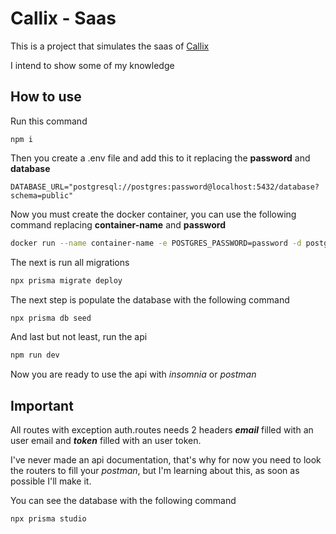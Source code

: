 # Callix - Saas

This is a project that simulates the saas of [Callix](callix.com.br)

I intend to show some of my knowledge

## How to use

Run this command

```npm
npm i
```

Then you create a .env file and add this to it replacing the 
**password** and **database**

```env
DATABASE_URL="postgresql://postgres:password@localhost:5432/database?schema=public"
```

Now you must create the docker container, you can use the following command
replacing **container-name** and **password**

```bash
docker run --name container-name -e POSTGRES_PASSWORD=password -d postgres
```

The next is run all migrations

```bash
npx prisma migrate deploy
```

The next step is populate the database with the following command

```bash
npx prisma db seed
```

And last but not least, run the api

```bash
npm run dev
```

Now you are ready to use the api with *insomnia* or *postman*

## Important

All routes with exception auth.routes needs 2 headers ***email*** filled with an user 
email and ***token*** filled with an user token.

I've never made an api documentation, that's why for now you need to look the routers 
to fill your *postman*, but I'm learning about this, as soon as possible I'll make it.

You can see the database with the following command
```bash
npx prisma studio
```